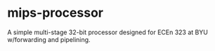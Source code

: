 # mips-processor

A simple multi-stage 32-bit processor designed for ECEn 323 at BYU w/forwarding and pipelining.

